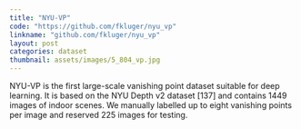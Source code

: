 ```yaml
---
title: "NYU-VP"
code: "https://github.com/fkluger/nyu_vp"
linkname: "github.com/fkluger/nyu_vp"
layout: post
categories: dataset
thumbnail: assets/images/5_804_vp.jpg
---
```

NYU-VP is the first large-scale vanishing point dataset suitable for deep learning. 
It is based on the NYU Depth v2 dataset [137] and contains 1449 images of indoor scenes. 
We manually labelled up to eight vanishing points per image and reserved 225 images for testing.